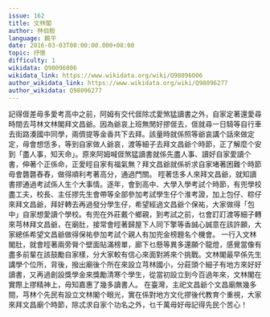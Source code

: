 ```yaml
---
issue: 162
title: 文林閣
author: 林伯殷
language: 饒平
date: 2016-03-03T00:00:00.000+08:00
topic: 抒懷
difficulty: 1
wikidata: Q98096006
wikidata_link: https://www.wikidata.org/wiki/Q98096006
author_wikidata_link: https://www.wikidata.org/wiki/Q98096277
author_wikidata: Q98096277
---
```

記得𠊎差毋多愛考高中之前，阿姆有交代𠊎除忒愛煞猛讀書之外，自家定著還愛尋時間去芎林文林閣拜文昌爺。因為爺哀上班無閒好摎𠊎去，𠊎就尋一日騎等自行車去街路湊國中同學，兩儕提等金香共下去拜。該量時就係照等爺哀講个話來做定定，毋會想恁多，等到自家做人爺哀，渡等細子去拜文昌爺个時節，正了解麼个安到「盡人事，知天命」。原來阿姆喊𠊎煞猛讀書就係先盡人事、讀好自家愛讀个書，伸著个正係命，正愛䀴自家有福氣無？拜文昌爺就係祈求自家堵著困難个時節毋會礱礱舂舂，做得順利考著高分，通過門關。
䀴著恁多人來拜文昌爺，就知讀書摎通過考試係人生个大事情。逐年，會到高中、大學入學考試个時節，有兜學校盡工夫，校長、主任摎先生會帶等全部參加考試學生仔个淮考證，加上包仔、粽仔來拜文昌爺，拜好轉去再過發分學生仔，希望經過文昌爺个保祐，大家做得「包中」自家想愛讀个學校。有兜在外莊戴个鄉親，到考試之前，乜會䟓䟓渡等細子轉來芎林拜文昌爺，在廟肚，接常會䀴著歸屋下人同下擎等香誠心誠意在該許願，大家總係希望文昌爺做得保祐參加考試个親人有加兜金榜題名个機會。
一行入文林閣肚，就會䀴著兩旁脣个壁面貼滿榜單，廊下乜懸等異多還願个龍燈，感覺當像有盡多前輩在該鼓勵自家樣，分大家較有信心來面對將來个挑戰。文林閣最早係先生講學个位所，背後，撥出廟後个所在來設立芎林國小，分莊頭个細子有地方來好好讀書，又再過創設獎學金來獎勵清寒个學生，從當初設立到今百過年來，文林閣在實際上摎精神上，毋知嘉惠了幾多讀書人。
在臺灣，主祀文昌爺个文昌廟無幾多間，芎林个先民有設立文林閣个眼光，實在係對地方文化摎後代教育个重視，大家來拜文昌廟个時節，除忒求自家个功名之外，乜千萬毋好毋記得先民个苦心！